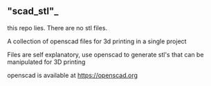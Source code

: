 "scad_stl"_
----------

this repo lies. There are no stl files. 

A collection of openscad files for 3d printing in a single project

Files are self explanatory, use openscad to generate stl's that can be manipulated for 3D printing

openscad is available at https://openscad.org
